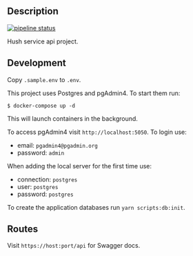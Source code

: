 ## Description

[![pipeline status](https://gitlab.com/fuzzymatter/hush-api/badges/master/pipeline.svg)](https://gitlab.com/fuzzymatter/hush-api/commits/master)

Hush service api project.

## Development

Copy `.sample.env` to `.env`.

This project uses Postgres and pgAdmin4. To start them run:

```
$ docker-compose up -d
```

This will launch containers in the background.

To access pgAdmin4 visit `http://localhost:5050`. To login use:

- email: `pgadmin4@pgadmin.org`
- password: `admin`

When adding the local server for the first time use:

- connection: `postgres`
- user: `postgres`
- password: `postgres`

To create the application databases run `yarn scripts:db:init`.

## Routes

Visit `https://host:port/api` for Swagger docs.
